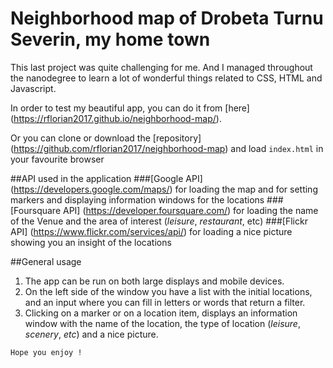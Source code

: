 # Neighborhood map of Drobeta Turnu Severin, my home town

This last project was quite challenging for me. And I managed throughout the nanodegree to learn a lot of wonderful things related to CSS, HTML and Javascript.

In order to test my beautiful app, you can do it from [here] (https://rflorian2017.github.io/neighborhood-map/).

Or you can clone or download the [repository] (https://github.com/rflorian2017/neighborhood-map) and load `index.html` in your favourite browser 

##API used in the application
###[Google API] (https://developers.google.com/maps/) for loading the map and for setting markers and displaying information windows for the locations
###[Foursquare API] (https://developer.foursquare.com/) for loading the name of the Venue and the area of interest (*leisure*, *restaurant*, etc)
###[Flickr API] (https://www.flickr.com/services/api/) for loading a nice picture showing you an insight of the locations

##General usage
1. The app can be run on both large displays and mobile devices.
2. On the left side of the window you have a list with the initial locations, and an input where you can fill in letters or words that return a filter.
3. Clicking on a marker or on a location item, displays an information window with the name of the location, the type of location (*leisure*, *scenery*, *etc*) and a nice picture.

`Hope you enjoy !`



